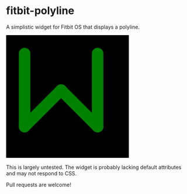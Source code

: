 # fitbit-polyline
A simplistic widget for Fitbit OS that displays a polyline.

![example](screenshot.png#center)

This is largely untested. The widget is probably lacking default attributes and may not respond to CSS.

Pull requests are welcome!
